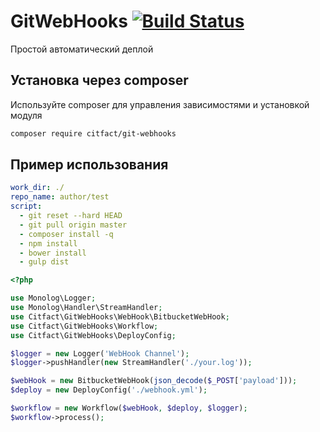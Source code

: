 GitWebHooks [![Build Status](https://secure.travis-ci.org/studiofact/git-webhooks.png)](http://travis-ci.org/studiofact/git-webhooks)
====

Простой автоматический деплой

## Установка через composer

Используйте composer для управления зависимостями и установкой модуля

``` bash
composer require citfact/git-webhooks
```

## Пример использования

```yaml
work_dir: ./
repo_name: author/test
script:
  - git reset --hard HEAD
  - git pull origin master
  - composer install -q
  - npm install
  - bower install
  - gulp dist
```

``` php
<?php

use Monolog\Logger;
use Monolog\Handler\StreamHandler;
use Citfact\GitWebHooks\WebHook\BitbucketWebHook;
use Citfact\GitWebHooks\Workflow;
use Citfact\GitWebHooks\DeployConfig;

$logger = new Logger('WebHook Channel');
$logger->pushHandler(new StreamHandler('./your.log'));

$webHook = new BitbucketWebHook(json_decode($_POST['payload']));
$deploy = new DeployConfig('./webhook.yml');

$workflow = new Workflow($webHook, $deploy, $logger);
$workflow->process();
```
